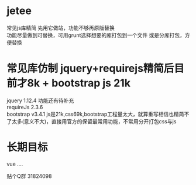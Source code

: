 # jetee
常见js库精简 先用它做站，功能不够再原版替换  
功能尽量做到可替换，可用grunt选择想要的库打包到一个文件 或是分库打包，方便替换  


# 常见库仿制  jquery+requirejs精简后目前才8k + bootstrap js 21k
jquery 1.12.4   功能还有待补充  
requireJs 2.3.6  
bootstrap v3.4.1   js是21k,css69k,bootstrap工程量太大，就算重写相信也精简不了太多(意义不大)，直接用官方的保留最常用功能，不常用分开打包css与js  
# 长期目标  
vue
....

贴个Q群 31824098
 
